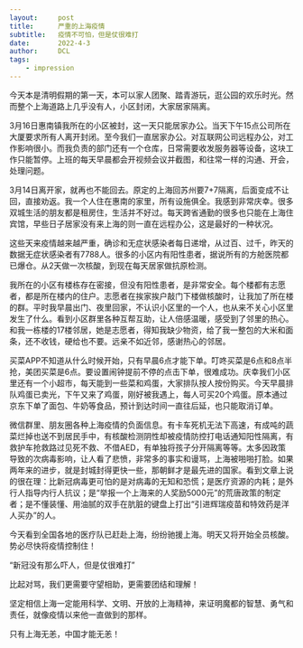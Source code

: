 ```yaml
---
layout:     post
title:      严重的上海疫情
subtitle:   疫情不可怕，但是仗很难打
date:       2022-4-3
author:     DCL
tags:
    - impression
---
```

今天本是清明假期的第一天，本可以家人团聚、踏青游玩，逛公园的欢乐时光。然而整个上海道路上几乎没有人，小区封闭，大家居家隔离。

3月16日惠南镇我所在的小区被封，这一天只能居家办公。当天下午15点公司所在大厦要求所有人离开封闭。至今我们一直居家办公。对互联网公司远程办公，对工作影响很小。而我负责的部门还有一个仓库，日常需要收发服务器等设备，这块工作只能暂停。上班的每天早晨都会开视频会议并截图，和往常一样的沟通、开会，处理问题。

3月14日离开家，就再也不能回去。原定的上海回苏州要7+7隔离，后面变成不让回，直接劝返。我一个人住在惠南的家里，所有设施俱全。我感到非常庆幸。很多双城生活的朋友都是租房住，生活并不好过。每天跨省通勤的很多也只能在上海住宾馆，早些日子居家没有来上海的则一直在远程办公，这是最好的一种状况。

这些天来疫情越来越严重，确诊和无症状感染者每日递增，从过百、过千，昨天的数据无症状感染者有7788人。很多的小区内有阳性患者，据说所有的方舱医院都已爆仓。从2天做一次核酸，到现在每天居家做抗原检测。

我所在的小区有楼栋存在密接，但没有阳性患者，是非常安全。每个楼都有志愿者，都是所在楼内的住户。志愿者在挨家挨户敲门下楼做核酸时，让我加了所在楼的群。平时我早晨出门、夜里回家，不认识小区里的一个人，也从来不关心小区里发生了什么。看到小区群里各种互帮互助，让人倍感温暖，感受到了邻里的热心。和我一栋楼的17楼邻居，她是志愿者，得知我缺少物资，给了我一整包的大米和面条，还不收钱，硬给也不要。远亲不如近邻，感谢热心的邻居。

买菜APP不知道从什么时候开始，只有早晨6点才能下单。叮咚买菜是6点和8点半抢，美团买菜是6点。要设置闹钟提前不停的点击下单，很难成功。庆幸我们小区里还有一个小超市，每天能到一些菜和鸡蛋，大家排队按人按份购买。今天早晨排队鸡蛋已卖光，下午又来了鸡蛋，刚好被我遇上，每人可买20个鸡蛋。原本通过京东下单了面包、牛奶等食品，预计到达时间一直往后延，也只能取消订单。

微信群里、朋友圈各种上海疫情的负面信息。有卡车死机无法下高速，有成吨的蔬菜烂掉也送不到居民手中，有核酸检测阴性却被疫情防控打电话通知阳性隔离，有救护车抢救路过见死不救、不借AED，有单独将孩子分开隔离等等。太多因政策导致的次病毒影响，让人看了悲愤，非常多的事实和谩骂，上海被啪啪打脸。如果两年来的进步，就是封城封得更快一些，那朝鲜才是最先进的国家。看到文章上说的很在理：比新冠病毒更可怕的是对病毒的无知和恐慌；是医疗资源的内耗；是外行人指导内行人抗议；是“举报一个上海来的人奖励5000元”的荒唐政策的制定者；是不懂装懂、用油腻的双手在肮脏的键盘上打出“引进辉瑞疫苗和特效药是洋人买办”的人。

今天看到全国各地的医疗队已赶赴上海，纷纷驰援上海。明天又将开始全员核酸。势必尽快将疫情控制住！

“新冠没有那么吓人，但是仗很难打”

比起对骂，我们更需要守望相助，更需要团结和理解！

坚定相信上海一定能用科学、文明、开放的上海精神，来证明魔都的智慧、勇气和责任，就像疫情以来他一直做到的那样。

只有上海无恙，中国才能无恙！


